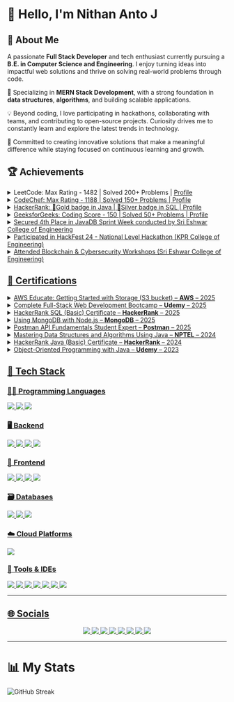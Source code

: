 # 👋 Hello, I'm Nithan Anto J  

## 🌟 About Me  

A passionate **Full Stack Developer** and tech enthusiast currently pursuing a **B.E. in Computer Science and Engineering**. I enjoy turning ideas into impactful web solutions and thrive on solving real-world problems through code.  

🔧 Specializing in **MERN Stack Development**, with a strong foundation in **data structures**, **algorithms**, and building scalable applications.  

💡 Beyond coding, I love participating in hackathons, collaborating with teams, and contributing to open-source projects. Curiosity drives me to constantly learn and explore the latest trends in technology.  

🚀 Committed to creating innovative solutions that make a meaningful difference while staying focused on continuous learning and growth. 


## 🏆 Achievements

<details>
  <summary>LeetCode: Max Rating - 1482 | Solved 200+ Problems | <a href="https://leetcode.com/u/nithanantoj55/" target="_blank">Profile</summary>
</details>

<details>
  <summary>CodeChef: Max Rating - 1188 | Solved 150+ Problems | <a href="https://www.codechef.com/users/nithanantoj55" target="_blank">Profile</summary>
</details>

<details>
  <summary>HackerRank: 🥇Gold badge in Java | 🥈Silver badge in SQL | <a href="https://www.hackerrank.com/profile/nithananto_j2021" target="_blank">Profile</summary>
</details>

<details>
  <summary>GeeksforGeeks: Coding Score - 150 | Solved 50+ Problems | <a href="https://www.geeksforgeeks.org/user/nithanjhyjne/" target="_blank">Profile</summary>
</details>

<details>
  <summary>Secured 4th Place in JavaDB Sprint Week conducted by Sri Eshwar College of Engineering</summary>
</details>

<details>
  <summary>Participated in HackFest 24 - National Level Hackathon (KPR College of Engineering)</summary>
</details>

<details>
  <summary>Attended Blockchain & Cybersecurity Workshops (Sri Eshwar College of Engineering)</summary>
</details>

## 📜 Certifications

<details>
  <summary>AWS Educate: Getting Started with Storage (S3 bucket) – <b>AWS</b> – 2025</summary>
</details>

<details>
  <summary>Complete Full-Stack Web Development Bootcamp – <b>Udemy</b> – 2025</summary>
</details>

<details>
  <summary>HackerRank SQL (Basic) Certificate – <b>HackerRank</b> – 2025</summary>
</details>

<details>
  <summary>Using MongoDB with Node.js – <b>MongoDB</b> – 2025</summary>
</details>

<details>
  <summary>Postman API Fundamentals Student Expert – <b>Postman</b> – 2025</summary>
</details>

<details>
  <summary>Mastering Data Structures and Algorithms Using Java – <b>NPTEL</b> – 2024</summary>
</details>

<details>
  <summary>HackerRank Java (Basic) Certificate – <b>HackerRank</b> – 2024</summary>
</details>

<details>
  <summary>Object-Oriented Programming with Java – <b>Udemy</b> – 2023</summary>
</details>

## 🚀 Tech Stack

### 🧑‍💻 Programming Languages
<p align="left">
  <img src="https://img.shields.io/badge/Java-%23ED8B00?style=for-the-badge&logo=openjdk&logoColor=white"/>
  <img src="https://img.shields.io/badge/JavaScript-%23F7DF1E?style=for-the-badge&logo=javascript&logoColor=black"/>
  <img src="https://img.shields.io/badge/C-%2300599C?style=for-the-badge&logo=c&logoColor=white"/>
</p>


### 🖥️ Backend
<p align="left">
  <img src="https://img.shields.io/badge/Java-%23ED8B00?style=for-the-badge&logo=openjdk&logoColor=white"/>
  <img src="https://img.shields.io/badge/Spring%20Boot-%236DB33F?style=for-the-badge&logo=spring-boot&logoColor=white"/>
  <img src="https://img.shields.io/badge/Node.js-%23339933?style=for-the-badge&logo=node.js&logoColor=white"/>
  <img src="https://img.shields.io/badge/Express.js-%23000000?style=for-the-badge&logo=express&logoColor=white"/>
</p>

### 🎨 Frontend
<p align="left">
  <img src="https://img.shields.io/badge/HTML5-%23E34F26?style=for-the-badge&logo=html5&logoColor=white"/>
  <img src="https://img.shields.io/badge/CSS3-%231572B6?style=for-the-badge&logo=css3&logoColor=white"/>
  <img src="https://img.shields.io/badge/JavaScript-%23F7DF1E?style=for-the-badge&logo=javascript&logoColor=black"/>
  <img src="https://img.shields.io/badge/React-%2361DAFB?style=for-the-badge&logo=react&logoColor=black"/>
</p>

### 🗃️ Databases
<p align="left">
  <img src="https://img.shields.io/badge/MongoDB-%2347A248?style=for-the-badge&logo=mongodb&logoColor=white"/>
  <img src="https://img.shields.io/badge/Firebase-%23FFCA28?style=for-the-badge&logo=firebase&logoColor=black"/>
  <img src="https://img.shields.io/badge/SQL-%2300C7B7?style=for-the-badge&logo=sqlite&logoColor=white"/>
</p>

### ☁️ Cloud Platforms
<p align="left">
  <img src="https://img.shields.io/badge/AWS-%23FF9900?style=for-the-badge&logo=amazon-aws&logoColor=white"/>
</p>

### 🧰 Tools & IDEs
<p align="left">
  <img src="https://img.shields.io/badge/Postman-%23FF6C37?style=for-the-badge&logo=postman&logoColor=white"/>
  <img src="https://img.shields.io/badge/Git-%23F05032?style=for-the-badge&logo=git&logoColor=white"/>
  <img src="https://img.shields.io/badge/GitHub-%23181717?style=for-the-badge&logo=github&logoColor=white"/>
  <img src="https://img.shields.io/badge/VSCode-%23007ACC?style=for-the-badge&logo=visual-studio-code&logoColor=white"/>
  <img src="https://img.shields.io/badge/IntelliJ%20IDEA-%23000000?style=for-the-badge&logo=intellij-idea&logoColor=white"/>
  <img src="https://img.shields.io/badge/Canva-%2300C4CC?style=for-the-badge&logo=canva&logoColor=white"/>
  <img src="https://img.shields.io/badge/Figma-%23F24E1E?style=for-the-badge&logo=figma&logoColor=white"/>
</p>

---

## 🌐 Socials

<p align="center">
  <a href="mailto:nithanjhonpeter@gmail.com">
    <img src="https://img.shields.io/badge/Email-D14836?style=for-the-badge&logo=gmail&logoColor=white"/>
  </a>
  <a href="https://www.linkedin.com/in/nithan-jhon-peter-22cs115/" target="_blank">
    <img src="https://img.shields.io/badge/LinkedIn-%230077B5?style=for-the-badge&logo=linkedin&logoColor=white" />
  </a>
  <a href="https://leetcode.com/u/nithanantoj55/" target="_blank">
    <img src="https://img.shields.io/badge/LeetCode-%23FFA116?style=for-the-badge&logo=leetcode&logoColor=black" />
  </a>
  <a href="https://www.geeksforgeeks.org/user/nithanjhyjne/" target="_blank">
    <img src="https://img.shields.io/badge/GeeksforGeeks-%2300FF00?style=for-the-badge&logo=geeksforgeeks&logoColor=white" />
  </a>
  <a href="https://www.codechef.com/users/nithanantoj55" target="_blank">
    <img src="https://img.shields.io/badge/CodeChef-%23DE3423?style=for-the-badge&logo=codechef&logoColor=white" />
  </a>
  <a href="https://github.com/Nithanantoj" target="_blank">
    <img src="https://img.shields.io/badge/GitHub-%23181717?style=for-the-badge&logo=github&logoColor=white" />
  </a>
  <a href="https://www.hackerrank.com/profile/nithananto_j2021" target="_blank">
    <img src="https://img.shields.io/badge/HackerRank-%232EC866?style=for-the-badge&logo=hackerrank&logoColor=white" />
  </a>
  <a href="https://linktr.ee/nithanantoj2004" target="_blank">
    <img src="https://img.shields.io/badge/Linktree-%2300B300?style=for-the-badge&logo=linktree&logoColor=white" />
  </a>
</p>

---

# 📊 My Stats

![GitHub Streak](https://nirzak-streak-stats.vercel.app/?user=Nithanantoj&layout=compact&theme=vision-friendly-dark&card_width=1010&border_color=FFFFFF)

